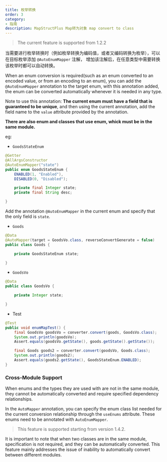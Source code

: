 ```yaml
---
title: 枚举转换
order: 3
category:
- 指南 
description: MapStructPlus Map转为对象 map convert to class
---
```


> The current feature is supported from 1.2.2

当需要进行枚举转换时（例如枚举转换为编码值，或者又编码转换为枚举），可以在目标枚举添加 `@AutoEnumMapper` 注解，
增加该注解后，在任意类型中需要转换该枚举时都可以自动转换。

When an enum conversion is required(such as an enum converted to an encoded value, or from an encoding to an enum), you can add the `@AutoEnumMapper` annotation to the target enum, with this annotation added, the enum can be converted automatically whenever it is needed in any type.

Note to use this annotation: **The current enum must have a field that is guaranteed to be unique**, and then using the current annotation, add the field name to the `value` attribute provided by the annotation.

**There are also enum and classes that use enum, whick must be in the same module.**

eg:

- `GoodsStateEnum`

```java
@Getter
@AllArgsConstructor
@AutoEnumMapper("state")
public enum GoodsStateEnum {
    ENABLED(1, "Enabled"),
    DISABLED(0, "Disabled");

    private final Integer state;
    private final String desc;

}
```

Add the annotation `@AutoEnumMapper` in the current enum and specify that the only field is `state`.

- `Goods`

```java
@Data
@AutoMapper(target = GoodsVo.class, reverseConvertGenerate = false)
public class Goods {

    private GoodsStateEnum state;

}
```

- `GoodsVo`

```java
@Data
public class GoodsVo {

    private Integer state;

}
```

- Test

```java
@Test
public void enumMapTest() {
    final GoodsVo goodsVo = converter.convert(goods, GoodsVo.class);
    System.out.println(goodsVo);
    Assert.equals(goodsVo.getState(), goods.getState().getState());

    final Goods goods2 = converter.convert(goodsVo, Goods.class);
    System.out.println(goods2);
    Assert.equals(goods2.getState(), GoodsStateEnum.ENABLED);
}
```

### Cross-Module Support

When enums and the types they are used with are not in the same module, they cannot be automatically converted and require specified dependency relationships.

In the `AutoMapper` annotation, you can specify the enum class list needed for the current conversion relationship through the `useEnums` attribute. These enums need to be annotated with `AutoEnumMapper`.

> This feature is supported starting from version 1.4.2.

It is important to note that when two classes are in the same module, specification is not required, and they can be automatically converted. This feature mainly addresses the issue of inability to automatically convert between different modules.

